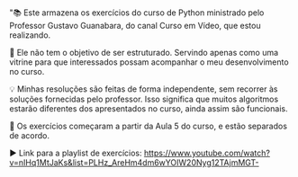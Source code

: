 "📚  Este armazena os exercícios do curso de Python ministrado pelo Professor Gustavo Guanabara, do canal Curso em Vídeo, que estou realizando.

📝  Ele não tem o objetivo de ser estruturado. Servindo apenas como uma vitrine para que interessados possam acompanhar o meu desenvolvimento no curso.

💡  Minhas resoluções são feitas de forma independente, sem recorrer às soluções fornecidas pelo professor. Isso significa que muitos algoritmos estarão diferentes dos apresentados no curso, ainda assim são funcionais.

📅  Os exercícios começaram a partir da Aula 5 do curso, e estão separados de acordo.

▶️  Link para a playlist de exercícios: 
https://www.youtube.com/watch?v=nIHq1MtJaKs&list=PLHz_AreHm4dm6wYOIW20Nyg12TAjmMGT-
